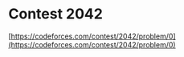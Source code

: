 # Contest 2042

[https://codeforces.com/contest/2042/problem/0](https://codeforces.com/contest/2042/problem/0)

